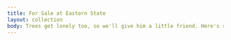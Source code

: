 ```yaml
---
title: For Sale at Eastern State
layout: collection
body: Trees get lonely too, so we'll give him a little friend. Here's something that's fun. There is immense joy in just watching - watching all the little creatures in nature. The secret to doing anything is believing that you can do it. Anything that you believe you can do strong enough, you can do. Anything. As long as you believe. God gave you this gift of imagination. Use it. Isn't that fantastic that you can create an almighty tree that fast? With something so strong, a little bit can go a long way. A thin paint will stick to a thick paint. If you don't like it - change it. It's your world. Fluff that up.
---
```


<div id="articles" class="element-centered widest">
	<ul class="list"></ul>
</div>



